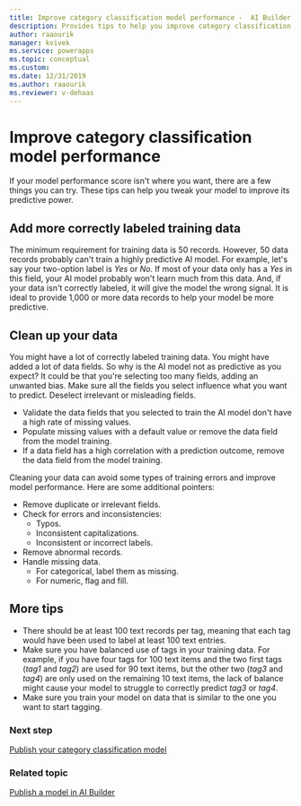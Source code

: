 ```yaml
---
title: Improve category classification model performance -  AI Builder | Microsoft Docs
description: Provides tips to help you improve category classification model performance in AI Builder.
author: raaourik 
manager: kvivek
ms.service: powerapps
ms.topic: conceptual
ms.custom: 
ms.date: 12/31/2019
ms.author: raaourik 
ms.reviewer: v-dehaas
---
```


# Improve category classification model performance

If your model performance score isn't where you want, there are a few things you can try. These tips can help you tweak your model to improve its predictive power.

## Add more correctly labeled training data

The minimum requirement for training data is 50 records. However, 50 data records probably can't train a highly predictive AI model. For example, let's say your two-option label is *Yes* or *No*. If most of your data only has a *Yes* in this field,  your AI model probably won't learn much from this data. And, if your data isn't correctly labeled, it will give the model the wrong signal. It is ideal to provide 1,000 or more data records to help your model be more predictive.

## Clean up your data

You might have a lot of correctly labeled training data. You might have added a lot of data fields. So why is the AI model not as predictive as you expect? It could be that you're selecting too many fields, adding an unwanted bias. Make sure all the fields you select influence what you want to predict. Deselect irrelevant or misleading fields.

 - Validate the data fields that you selected to train the AI model don't have a high rate of missing values. 
 - Populate missing values with a default value or remove the data field from the model training. 
 - If a data field has a high correlation with a prediction outcome, remove the data field from the model training.

Cleaning your data can avoid some types of training errors and improve model performance. Here are some additional pointers:

- Remove duplicate or irrelevant fields.
- Check for errors and inconsistencies:
  - Typos.
  - Inconsistent capitalizations.
  - Inconsistent or incorrect labels.
- Remove abnormal records.
- Handle missing data.
  - For categorical, label them as missing.
  - For numeric, flag and fill.

## More tips

- There should be at least 100 text records per tag, meaning that each tag would have been used to label at least 100 text entries.
- Make sure you have balanced use of tags in your training data. For example, if you have four tags for 100 text items and the two first tags (*tag1* and *tag2*) are used for 90 text items, but the other two (*tag3* and *tag4*) are only used on the remaining 10 text items, the lack of balance might cause your model to struggle to correctly predict *tag3* or *tag4*.
- Make sure you train your model on data that is similar to the one you want to start tagging.

### Next step

[Publish your category classification model](publish-text-classification-model.md) 

### Related topic

[Publish a model in AI Builder](publish-model.md)

